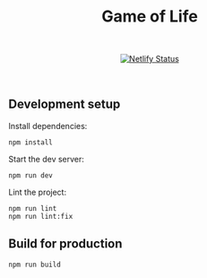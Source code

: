 <h1 align="center">Game of Life</h1>
</br>
<p align="center">
   <a href="https://bespoke-kataifi-c46f7a.netlify.app">
      <img alt="Netlify Status" src="https://api.netlify.com/api/v1/badges/e8b8cd73-8b36-4086-8013-073f2f9a3fdf/deploy-status" />
   </a>
</p>
</br>

## Development setup

Install dependencies:

```
npm install
```

Start the dev server:

```
npm run dev
```

Lint the project:

```
npm run lint
npm run lint:fix
```

## Build for production

```
npm run build
```
